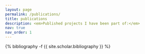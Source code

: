 ```yaml
---
layout: page
permalink: /publications/
title: publications
description: <em>Published projects I have been part of:</em> 
nav: true
nav_order: 1
---
```

<!-- _pages/publications.md -->
<div class="publications">

{% bibliography -f {{ site.scholar.bibliography }} %}

</div>
